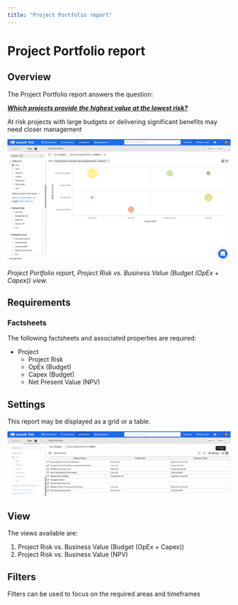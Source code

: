 ```yaml
---
title: "Project Portfolio report"
---
```


# Project Portfolio report
## Overview

The Project Portfolio report answers the question:

***[Which projects provide the highest value at the lowest risk?](../questions.md#projects)***

At risk projects with large budgets or delivering significant benefits may need closer management

![](../assets/images/project-portfolio.png)

*Project Portfolio report, Project Risk vs. Business Value (Budget (OpEx + Capex)) view.*

## Requirements

### Factsheets

The following factsheets and associated properties are required:

- Project
    - Project Risk 
    - OpEx (Budget) 
    - Capex (Budget)
    - Net Present Value (NPV)
 
<!--
### Tags 

No tags are required for this report.

### Other requirement

No other requirements
-->

## Settings

This report may be displayed as a grid or a table. 

![](../assets/images/project-portfolio-table.png)

## View

The views available are:

1. Project Risk vs. Business Value (Budget (OpEx + Capex))
1. Project Risk vs. Business Value (NPV)

## Filters

Filters can be used to focus on the required areas and timeframes

<!--
#### Editing

This report cannot be edited
--> 
